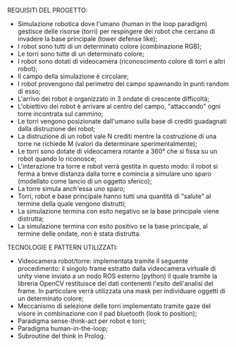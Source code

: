 REQUISITI DEL PROGETTO:
 
 - Simulazione robotica dove l'umano (human in the loop paradigm) gestisce delle risorse (torri) per respingere dei robot che cercano di     invadere la base principale (tower defense like);
 - I robot sono tutti di un determinato colore (combinazione RGB);
 - Le torri sono tutte di un determinato colore;
 - I robot sono dotati di videocamera (riconoscimento colore di torri e altri robot);
 - Il campo della simulazione è circolare;
 - I robot provengono dal perimetro del campo spawnando in punti random di esso;
 - L'arrivo dei robot è organizzato in 3 ondate di crescente difficoltà;
 - L'obiettivo dei robot è arrivare al centro del campo, "attaccando" ogni torre incontrata sul cammino;
 - Le torri vengono posizionate dall'umano sulla base di crediti guadagnati dalla distruzione dei robot;
 - La distruzione di un robot vale N crediti mentre la costruzione di una torre ne richiede M (valori da determinare sperimentalmente);
 - Le torri sono dotate di videocamera rotante a 360° che si fissa su un robot quando lo riconosce;
 - L'interazione tra torre e robot verrà gestita in questo modo: il robot si ferma a breve distanza dalla torre e comincia a simulare uno     sparo (modellato come lancio di un oggetto sferico);
 - La torre simula anch'essa uno sparo;
 - Torri, robot e base principale hanno tutti una quantità di "salute" al termine della quale vengono distrutti;
 - La simulazione termina con esito negativo se la base principale viene distrutta;
 - La simulazione termina con esito positivo se la base principale, al termine delle ondate, non è stata distrutta.
 
TECNOLOGIE E PATTERN UTILIZZATI:
 
 - Videocamera robot/torre: implementata tramite il seguente procedimento: il singolo frame estratto dalla videocamera virtuale di unity     viene inviato a un nodo ROS esterno (python) il quale tramite la libreria OpenCV restituisce dei dati contenenti l'esito dell'analisi     del frame. In particolare verrà utilizzata una mask per individuare oggetti di un determinato colore; 
 - Meccanismo di selezione delle torri implementato tramite gaze del visore in combinazione con il pad bluetooth (look to position);
 - Paradigma sense-think-act per robot e torri;
 - Paradigma human-in-the-loop;
 - Subroutine del think in Prolog.
